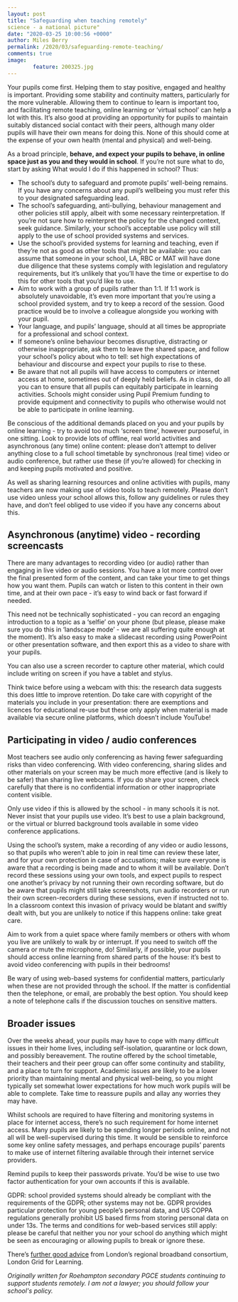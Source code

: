 ```yaml
---
layout: post
title: "Safeguarding when teaching remotely"
science - a national picture"
date: "2020-03-25 10:00:56 +0000"
author: Miles Berry
permalink: /2020/03/safeguarding-remote-teaching/
comments: true
image:
        feature: 200325.jpg
---
```


Your pupils come first. Helping them to stay positive, engaged and healthy is important. Providing some stability and continuity matters, particularly for the more vulnerable. Allowing them to continue to learn is important too, and facilitating remote teaching, online learning or ‘virtual school’ can help a lot with this. It’s also good at providing an opportunity for pupils to maintain suitably distanced social contact with their peers, although many older pupils will have their own means for doing this. None of this should come at the expense of your own health (mental and physical) and well-being.

As a broad principle, **behave, and expect your pupils to behave, in online space just as you and they would in school**. If you’re not sure what to do, start by asking What would I do if this happened in school? Thus:
*	The school’s duty to safeguard and promote pupils’ well-being remains. If you have any concerns about any pupil’s wellbeing you must refer this to your designated safeguarding lead. 
*	The school’s safeguarding, anti-bullying, behaviour management and other policies still apply, albeit with some necessary reinterpretation. If you’re not sure how to reinterpret the policy for the changed context, seek guidance. Similarly, your school’s acceptable use policy will still apply to the use of school provided systems and services.
*	Use the school’s provided systems for learning and teaching, even if they’re not as good as other tools that might be available: you can assume that someone in your school, LA, RBC or MAT will have done due diligence that these systems comply with legislation and regulatory requirements, but it’s unlikely that you’ll have the time or expertise to do this for other tools that you’d like to use.
*	Aim to work with a group of pupils rather than 1:1. If 1:1 work is absolutely unavoidable, it’s even more important that you’re using a school provided system, and try to keep a record of the session. Good practice would be to involve a colleague alongside you working with your pupil. 
*	Your language, and pupils’ language, should at all times be appropriate for a professional and school context.
*	If someone’s online behaviour becomes disruptive, distracting or otherwise inappropriate, ask them to leave the shared space, and follow your school’s policy about who to tell: set high expectations of behaviour and discourse and expect your pupils to rise to these.
*	Be aware that not all pupils will have access to computers or internet access at home, sometimes out of deeply held beliefs. As in class, do all you can to ensure that all pupils can equitably participate in learning activities. Schools might consider using Pupil Premium funding to provide equipment and connectivity to pupils who otherwise would not be able to participate in online learning. 

Be conscious of the additional demands placed on you and your pupils by online learning - try to avoid too much ‘screen time’, however purposeful, in one sitting. Look to provide lots of offline, real world activities and asynchronous (any time) online content: please don’t attempt to deliver anything close to a full school timetable by synchronous (real time) video or audio conference, but rather use these (if you’re allowed) for checking in and keeping pupils motivated and positive. 

As well as sharing learning resources and online activities with pupils, many teachers are now making use of video tools to teach remotely. Please don’t use video unless your school allows this, follow any guidelines or rules they have, and don’t feel obliged to use video if you have any concerns about this.

## Asynchronous (anytime) video - recording screencasts

There are many advantages to recording video (or audio) rather than engaging in live video or audio sessions. You have a lot more control over the final presented form of the content, and can take your time to get things how you want them. Pupils can watch or listen to this content in their own time, and at their own pace - it’s easy to wind back or fast forward if needed. 

This need not be technically sophisticated - you can record an engaging introduction to a topic as a ‘selfie’ on your phone (but please, please make sure you do this in ‘landscape mode’ - we are all suffering quite enough at the moment). It’s also easy to make a slidecast recording using PowerPoint or other presentation software, and then export this as a video to share with your pupils. 

You can also use a screen recorder to capture other material, which could include writing on screen if you have a tablet and stylus. 

Think twice before using a webcam with this: the research data suggests this does little to improve retention. Do take care with copyright of the materials you include in your presentation: there are exemptions and licences for educational re-use but these only apply when material is made available via secure online platforms, which doesn’t include YouTube!

## Participating in video / audio conferences

Most teachers see audio only conferencing as having fewer safeguarding risks than video conferencing. With video conferencing, sharing slides and other materials on your screen may be much more effective (and is likely to be safer) than sharing live webcams.  If you do share your screen, check carefully that there is no confidential information or other inappropriate content visible.

Only use video if this is allowed by the school - in many schools it is not. Never insist that your pupils use video. It’s best to use a plain background, or the virtual or blurred background tools available in some video conference applications. 

Using the school’s system, make a recording of any video or audio lessons, so that pupils who weren’t able to join in real time can review these later, and for your own protection in case of accusations; make sure everyone is aware that a recording is being made and to whom it will be available. Don’t record these sessions using your own tools, and expect pupils to respect one another’s privacy by not running their own recording software, but do be aware that pupils might still take screenshots, run audio recorders or run their own screen-recorders during these sessions, even if instructed not to. In a classroom context this invasion of privacy would be blatant and swiftly dealt with, but you are unlikely to notice if this happens online: take great care.

Aim to work from a quiet space where family members or others with whom you live are unlikely to walk by or interrupt. If you need to switch off the camera or mute the microphone, do! Similarly, if possible, your pupils should access online learning from shared parts of the house: it’s best to avoid video conferencing with pupils in their bedrooms!

Be wary of using web-based systems for confidential matters, particularly when these are not provided through the school. If the matter is confidential then the telephone, or email, are probably the best option. You should keep a note of telephone calls if the discussion touches on sensitive matters. 

## Broader issues

Over the weeks ahead, your pupils may have to cope with many difficult issues in their home lives, including self-isolation, quarantine or lock down, and possibly bereavement. The routine offered by the school timetable, their teachers and their peer group can offer some continuity and stability, and a place to turn for support. Academic issues are likely to be a lower priority than maintaining mental and physical well-being, so you might typically set somewhat lower expectations for how much work pupils will be able to complete. Take time to reassure pupils and allay any worries they may have. 

Whilst schools are required to have filtering and monitoring systems in place for internet access, there’s no such requirement for home internet access. Many pupils are likely to be spending longer periods online, and not all will be well-supervised during this time. It would be sensible to reinforce some key online safety messages, and perhaps encourage pupils’ parents to make use of internet filtering available through their internet service providers. 

Remind pupils to keep their passwords private. You’d be wise to use two factor authentication for your own accounts if this is available. 

GDPR: school provided systems should already be compliant with the requirements of the GDPR; other systems may not be. GDPR provides particular protection for young people’s personal data, and US COPPA regulations generally prohibit US based firms from storing personal data on under 13s. The terms and conditions for web-based services still apply: please be careful that neither you nor your school do anything which might be seen as encouraging or allowing pupils to break or ignore these.  

There’s [further good advice](https://coronavirus.lgfl.net/safeguarding) from London’s regional broadband consortium, London Grid for Learning. 

*Originally written for Roehampton secondary PGCE students continuing to support students remotely. I am not a lawyer; you should follow your school's policy.*

